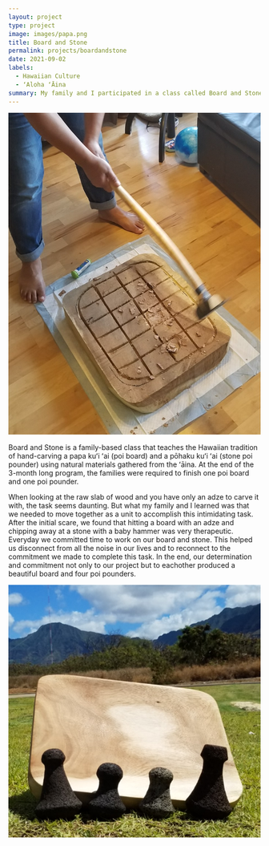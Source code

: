 ```yaml
---
layout: project
type: project
image: images/papa.png
title: Board and Stone
permalink: projects/boardandstone
date: 2021-09-02
labels:
  - Hawaiian Culture
  - ʻAloha ʻĀina
summary: My family and I participated in a class called Board and Stone.
---
```

<img class="ui medium right floated rounded image" src="../images/kui.png">

Board and Stone is a family-based class that teaches the Hawaiian tradition of hand-carving a papa kuʻi ʻai (poi board) and 
a pōhaku kuʻi ʻai (stone poi pounder) using natural materials gathered from the ʻāina. At the end of the 3-month long program, the 
families were required to finish one poi board and one poi pounder. 

When looking at the raw slab of wood and you have only an adze to carve it with, the task seems daunting. But what my family and I 
learned was that we needed to move together as a unit to accomplish this intimidating task. After the initial scare, we found that 
hitting a board with an adze and chipping away at a stone with a baby hammer was very therapeutic. Everyday we committed time to work
on our board and stone. This helped us disconnect from all the noise in our lives and to reconnect to the commitment we made to complete
this task. In the end, our determination and commitment not only to our project but to eachother produced a beautiful board and four poi 
pounders.

<img class="ui medium left floated rounded image" src="../images/board_stone.png">
